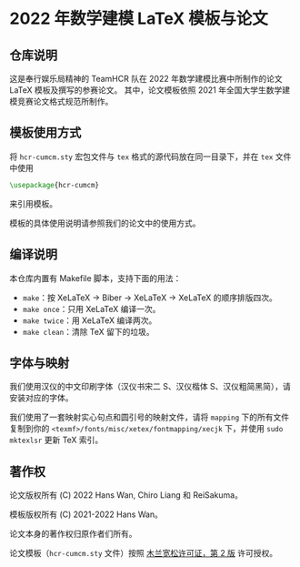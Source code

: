 # 2022 年数学建模 LaTeX 模板与论文

## 仓库说明

这是奉行娱乐局精神的 TeamHCR 队在 2022 年数学建模比赛中所制作的论文 LaTeX 模板及撰写的参赛论文。
其中，论文模板依照 2021 年全国大学生数学建模竞赛论文格式规范所制作。

## 模板使用方式

将 `hcr-cumcm.sty` 宏包文件与 `tex` 格式的源代码放在同一目录下，并在 `tex` 文件中使用

```tex
\usepackage{hcr-cumcm}
```
来引用模板。

模板的具体使用说明请参照我们的论文中的使用方式。

## 编译说明

本仓库内置有 Makefile 脚本，支持下面的用法：

- `make`：按 XeLaTeX -> Biber -> XeLaTeX -> XeLaTeX 的顺序排版四次。
- `make once`：只用 XeLaTeX 编译一次。
- `make twice`：用 XeLaTeX 编译两次。
- `make clean`：清除 TeX 留下的垃圾。

## 字体与映射

我们使用汉仪的中文印刷字体（汉仪书宋二 S、汉仪楷体 S、汉仪粗简黑简），请安装对应的字体。

我们使用了一套映射实心句点和圆引号的映射文件，请将 `mapping` 下的所有文件复制到你的 `<texmf>/fonts/misc/xetex/fontmapping/xecjk` 下，并使用 `sudo mktexlsr` 更新 TeX 索引。

## 著作权

论文版权所有 (C) 2022 Hans Wan, Chiro Liang 和 ReiSakuma。

模板版权所有 (C) 2021-2022 Hans Wan。

论文本身的著作权归原作者们所有。

论文模板（`hcr-cumcm.sty` 文件）按照 [木兰宽松许可证，第 2 版](http://license.coscl.org.cn/MulanPSL2/) 许可授权。